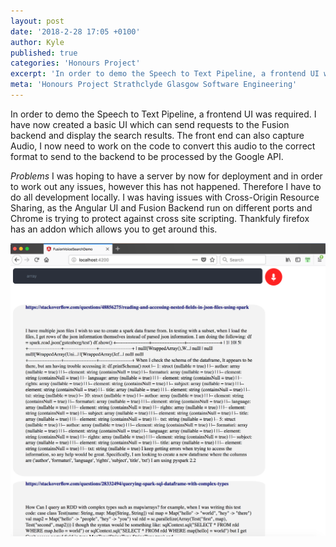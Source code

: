 ```yaml
---
layout: post
date: '2018-2-28 17:05 +0100'
author: Kyle
published: true
categories: 'Honours Project'
excerpt: 'In order to demo the Speech to Text Pipeline, a frontend UI was required. I have now created a basic UI which can send requests to the Fusion backend and display the search results.'
meta: 'Honours Project Strathclyde Glasgow Software Engineering'
---
```

In order to demo the Speech to Text Pipeline, a frontend UI was required. I have now created a basic UI which can send requests to the Fusion backend and display the search results. The front end can also capture Audio, I now need to work on the code to convert this audio to the correct format to send to the backend to be processed by the Google API.

*Problems*
I was hoping to have a server by now for deployment and in order to work out any issues, however this has not happened. Therefore I have to do all development locally. I was having issues with Cross-Origin Resource Sharing, as the Angular UI and Fusion Backend run on different ports and Chrome is trying to protect against cross site scripting. Thankfuly firefox has an addon which allows you to get around this. 

![The Angular UI](/images/angular-1.png)



